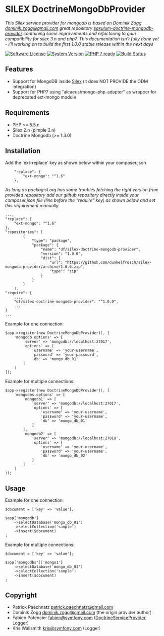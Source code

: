 # SILEX DoctrineMongoDbProvider

*This Silex service provider for mongodb is based on Dominik Zogg <dominik.zogg@gmail.com> great repository [saxulum-doctrine-mongodb-provider](https://github.com/saxulum/saxulum-doctrine-mongodb-provider) containing some improvements and refactoring to gain compatibility for silex 3.n and php7. This documentation isn't fully done yet - i'll working on to build the first 1.0.0 stable release within the next days*

[![Software License](https://img.shields.io/badge/license-MIT-brightgreen.svg)](LICENSE)
[![System Version](https://img.shields.io/badge/version-0.9.9-blue.svg)](VERSION)
[![PHP 7 ready](http://php7ready.timesplinter.ch/dunkelfrosch/silex-mongodb-provider/badge.svg?branch=master)](https://travis-ci.org/dunkelfrosch/silex-mongodb-provider)
[![Build Status](https://travis-ci.org/dunkelfrosch/silex-mongodb-provider.svg?branch=master)](https://travis-ci.org/dunkelfrosch/silex-mongodb-provider)


## Features
 - Support for MongoDB inside [Silex][1] (it does NOT PROVIDE the ODM integration)
 - Support for PHP7 using "alcaeus/mongo-php-adapter" as wrapper for deprecated ext-mongo module


## Requirements
 - PHP >= 5.5.n
 - Silex 2.n (pimple 3.n)
 - Doctrine Mongodb (>= 1.3.0)


## Installation

Add the 'ext-replace' key as shown below within your composer.json
```
    "replace": {
        "ext-mongo": "^1.6"
    },
```

*As long as packagist.org has some troubles fetching the right version from provided repository add our github repository directly inside your composer.json file (line before the "require" key) as shown below and set this requirement manually*
```
...,
"replace": {
    "ext-mongo": "^1.6"
},
"repositories": [
        {
            "type": "package",
            "package": {
                "name": "df/silex-doctrine-mongodb-provider",
                "version": "1.0.0",
                "dist": {
                    "url": "https://github.com/dunkelfrosch/silex-mongodb-provider/archive/1.0.0.zip",
                    "type": "zip"
                }
            }
        }
    ],
"require": {
    ...,
    "df/silex-doctrine-mongodb-provider": "^1.0.0",
    ...
}
...
```

Example for one connection:

``` {.php}
$app->register(new DoctrineMongoDbProvider(), [
    'mongodb.options' => [
        'server' => 'mongodb://localhost:27017',
        'options' => [
            'username' => 'your-username',
            'password' => 'your-password',
            'db' => 'mongo_db_01'
        ]
    ]
]);
```

Example for multiple connections:

``` {.php}
$app->register(new DoctrineMongoDbProvider(), [
    'mongodbs.options' => [
        'mongodb1' => [
            'server' => 'mongodb://localhost:27017',
            'options' => [
                'username' => 'your-username',
                'password' => 'your-username',
                'db' => 'mongo_db_01'
            ]
        ],
        'mongodb2' => [
            'server' => 'mongodb://localhost:27018',
            'options' => [
                'username' => 'your-username',
                'password' => 'your-username',
                'db' => 'mongo_db_02'
            ]
        ]
    ]
));
```


## Usage

Example for one connection:

``` {.php}
$document = ['key' => 'value'];

$app['mongodb']
    ->selectDatabase('mongo_db_01')
    ->selectCollection('sample')
    ->insert($document)
;
```

Example for multiple connections:

``` {.php}
$document = ['key' => 'value'];

$app['mongodbs']['mongo1']
    ->selectDatabase('mongo_db_01')
    ->selectCollection('sample')
    ->insert($document)
;
```


## Copyright
- Patrick Paechnatz <patrick.paechnatz@gmail.com>
- Dominik Zogg <dominik.zogg@gmail.com> (the origin provider author)
- Fabien Potencier <fabien@symfony.com> ([DoctrineServiceProvider][4], Logger)
- Kris Wallsmith <kris@symfony.com> (Logger)

[1]: http://silex.sensiolabs.org/
[2]: http://docs.doctrine-project.org/projects/doctrine-mongodb-odm/en/latest/
[3]: https://packagist.org/packages/df/silex-doctrine-mongodb-provider
[4]: http://silex.sensiolabs.org/doc/providers/doctrine.html
